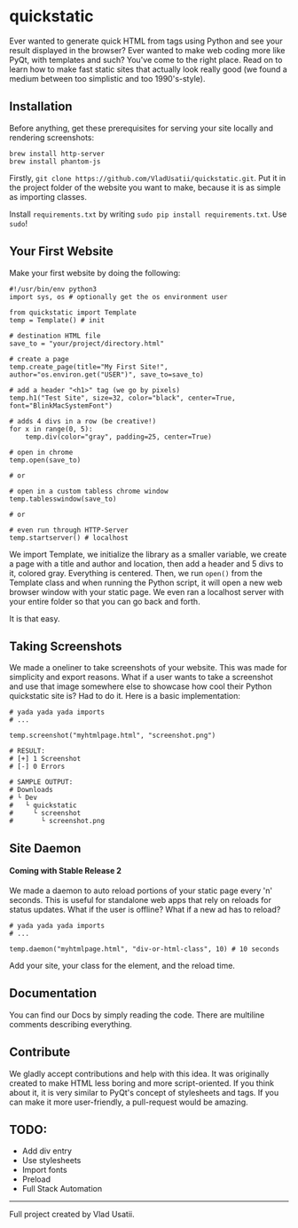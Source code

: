 # quickstatic

Ever wanted to generate quick HTML from tags using Python and see your result displayed in the browser? Ever wanted to make web coding more like PyQt, with templates and such? You've come to the right place. Read on to learn how to make fast static sites that actually look really good (we found a medium between too simplistic and too 1990's-style).

## Installation

Before anything, get these prerequisites for serving your site locally and rendering screenshots:

```
brew install http-server
brew install phantom-js
```

Firstly, ```git clone https://github.com/VladUsatii/quickstatic.git```. Put it in the project folder of the website you want to make, because it is as simple as importing classes.

Install ```requirements.txt``` by writing ```sudo pip install requirements.txt```. Use ```sudo```!

## Your First Website

Make your first website by doing the following:

```python3
#!/usr/bin/env python3
import sys, os # optionally get the os environment user

from quickstatic import Template
temp = Template() # init

# destination HTML file
save_to = "your/project/directory.html"

# create a page
temp.create_page(title="My First Site!", author="os.environ.get("USER")", save_to=save_to)

# add a header "<h1>" tag (we go by pixels)
temp.h1("Test Site", size=32, color="black", center=True, font="BlinkMacSystemFont")

# adds 4 divs in a row (be creative!)
for x in range(0, 5):
	temp.div(color="gray", padding=25, center=True)

# open in chrome
temp.open(save_to)

# or

# open in a custom tabless chrome window
temp.tablesswindow(save_to)

# or

# even run through HTTP-Server
temp.startserver() # localhost

```

We import Template, we initialize the library as a smaller variable, we create a page with a title and author and location, then add a header and 5 divs to it, colored gray. Everything is centered. Then, we run ```open()``` from the Template class and when running the Python script, it will open a new web browser window with your static page. We even ran a localhost server with your entire folder so that you can go back and forth.

It is that easy.

## Taking Screenshots

We made a oneliner to take screenshots of your website. This was made for simplicity and export reasons. What if a user wants to take a screenshot and use that image somewhere else to showcase how cool their Python quickstatic site is? Had to do it. Here is a basic implementation:

```python3
# yada yada yada imports
# ...

temp.screenshot("myhtmlpage.html", "screenshot.png")

# RESULT:
# [+] 1 Screenshot
# [-] 0 Errors

# SAMPLE OUTPUT:
# Downloads
# └ Dev
#   └ quickstatic
#     └ screenshot
#       └ screenshot.png

```

## Site Daemon

#### Coming with Stable Release 2
We made a daemon to auto reload portions of your static page every 'n' seconds. This is useful for standalone web apps that rely on reloads for status updates. What if the user is offline? What if a new ad has to reload?

```python3
# yada yada yada imports
# ...

temp.daemon("myhtmlpage.html", "div-or-html-class", 10) # 10 seconds
```

Add your site, your class for the element, and the reload time.

## Documentation

You can find our Docs by simply reading the code. There are multiline comments describing everything.

## Contribute

We gladly accept contributions and help with this idea. It was originally created to make HTML less boring and more script-oriented. If you think about it, it is very similar to PyQt's concept of stylesheets and tags. If you can make it more user-friendly, a pull-request would be amazing.

## TODO:

- Add div entry
- Use stylesheets
- Import fonts
- Preload
- Full Stack Automation

----

Full project created by Vlad Usatii.
